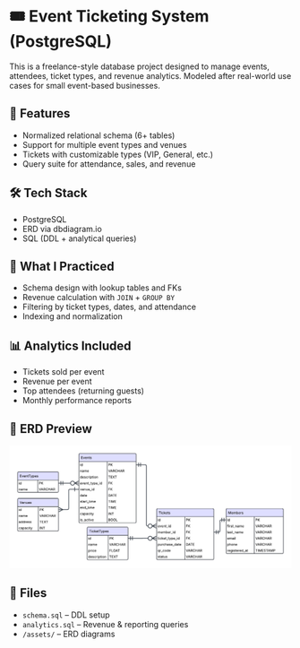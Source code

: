 # 🎟️ Event Ticketing System (PostgreSQL)

This is a freelance-style database project designed to manage events, attendees, ticket types, and revenue analytics. Modeled after real-world use cases for small event-based businesses.

## 📁 Features

-   Normalized relational schema (6+ tables)
-   Support for multiple event types and venues
-   Tickets with customizable types (VIP, General, etc.)
-   Query suite for attendance, sales, and revenue

## 🛠 Tech Stack

-   PostgreSQL
-   ERD via dbdiagram.io
-   SQL (DDL + analytical queries)

## 🧠 What I Practiced

-   Schema design with lookup tables and FKs
-   Revenue calculation with `JOIN` + `GROUP BY`
-   Filtering by ticket types, dates, and attendance
-   Indexing and normalization

## 📊 Analytics Included

-   Tickets sold per event
-   Revenue per event
-   Top attendees (returning guests)
-   Monthly performance reports

## 📸 ERD Preview

![Event Ticketing ERD](assets/event-ticketing-erd-final.png)

## 📂 Files

-   `schema.sql` – DDL setup
-   `analytics.sql` – Revenue & reporting queries
-   `/assets/` – ERD diagrams
